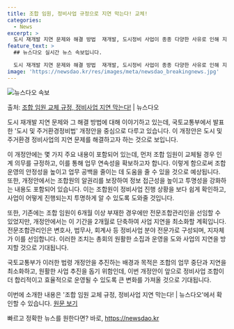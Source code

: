 ```yaml
---
title: 조합 임원, 정비사업 규정으로 지연 막는다! 교체!
categories:
  - News
excerpt: >
  도시 재개발 지연 문제와 해결 방법  재개발, 도시정비 사업이 종종 다양한 사유로 인해 지연되는 문제를 안고…
feature_text: >
  ## 뉴스다오 실시간 뉴스 속보입니다.

  도시 재개발 지연 문제와 해결 방법  재개발, 도시정비 사업이 종종 다양한 사유로 인해 지연되는 문제를 안고…
image: 'https://newsdao.kr/res/images/meta/newsdao_breakingnews.jpg'
---
```


![뉴스다오 속보](https://newsdao.kr/res/images/meta/newsdao_breakingnews.jpg)

<p>출처: <a href="https://newsdao.kr/4226" rel="dofollow">조합 임원 교체 규정, 정비사업 지연 막는다!</a> | 뉴스다오</p>

도시 재개발 지연 문제와 그 해결 방법에 대해 이야기하고 있는데, 국토교통부에서 발표한 '도시 및 주거환경정비법' 개정안을 중심으로 다루고 있습니다. 이 개정안은 도시 및 주거환경 정비사업의 지연 문제를 해결하고자 하는 것으로 보입니다.

이 개정안에는 몇 가지 주요 내용이 포함되어 있는데, 먼저 조합 임원이 교체될 경우 인계 의무를 규정하고, 이를 통해 업무 연속성을 확보하고자 합니다. 이렇게 함으로써 조합운영의 안정성을 높이고 업무 공백을 줄이는 데 도움을 줄 수 있을 것으로 예상됩니다. 또한, 개정안에서는 조합원의 알권리를 보장하여 정보 접근성을 높이고 투명성을 강화하는 내용도 포함되어 있습니다. 이는 조합원이 정비사업 진행 상황을 보다 쉽게 확인하고, 사업이 어떻게 진행되는지 투명하게 알 수 있도록 도와줄 것입니다.

또한, 기존에는 조합 임원이 6개월 이상 부재한 경우에만 전문조합관리인을 선임할 수 있었지만, 개정안에서는 이 기간을 2개월로 단축하여 사업 지연을 최소화할 계획입니다. 전문조합관리인은 변호사, 법무사, 회계사 등 정비사업 분야 전문가로 구성되며, 지자체가 이를 선임합니다. 이러한 조치는 총회의 원활한 소집과 운영을 도와 사업의 지연을 방지할 것으로 기대됩니다.

국토교통부가 이러한 법령 개정안을 추진하는 배경과 목적은 조합의 업무 중단과 지연을 최소화하고, 원활한 사업 추진을 돕기 위함인데, 이번 개정안이 앞으로 정비사업 조합이 더 합리적이고 효율적으로 운영될 수 있도록 큰 변화를 가져올 것으로 기대됩니다.

이번에 소개한 내용은 '조합 임원 교체 규정, 정비사업 지연 막는다! | 뉴스다오'에서 확인할 수 있습니다. [원문 보기](https://newsdao.kr/4226) 

빠르고 정확한 뉴스를 원한다면? 바로, <a href="https://newsdao.kr" rel="dofollow">https://newsdao.kr</a>


